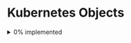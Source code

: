 # Kubernetes Objects
<details>
<summary>0% implemented</summary>

- [ ] Binding
- [X] ConfigMap
- [X] Endpoints
- [X] Event
- [X] LimitRange
- [X] Namespace
- [X] Node
- [X] PersistentVolumeClaim
- [X] PersistentVolume
- [X] Pod
- [X] PodTemplate
- [X] ReplicationController
- [X] ResourceQuota
- [X] Secret
- [X] ServiceAccount
- [X] Service
- [X] MutatingWebhookConfiguration
- [X] ValidatingWebhookConfiguration
- [X] CustomResourceDefinition
- [X] APIService
- [X] ControllerRevision
- [X] DaemonSet
- [X] Deployment
- [X] ReplicaSet
- [ ] StatefulSet
- [ ] TokenReview
- [ ] LocalSubjectAccessReview
- [ ] SelfSubjectAccessReview
- [ ] SelfSubjectRulesReview
- [ ] SubjectAccessReview
- [ ] HorizontalPodAutoscaler
- [ ] CronJob
- [ ] Job
- [ ] CertificateSigningRequest
- [ ] Lease
- [ ] EndpointSlice
- [ ] Event
- [ ] Ingress
- [ ] IngressClass
- [ ] Ingress
- [ ] NetworkPolicy
- [ ] RuntimeClass
- [ ] PodDisruptionBudget
- [ ] PodSecurityPolicy
- [ ] ClusterRoleBinding
- [ ] ClusterRole
- [ ] RoleBinding
- [ ] Role
- [ ] PriorityClass
- [ ] CSIDriver
- [ ] CSINode
- [ ] StorageClass
- [ ] VolumeAttachment

</details>

